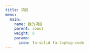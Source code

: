 ```yaml
---
title: 項目
menu:
  main:
    name: 我的項目
    parent: about
    weight: 8
    params:
      icon: fa-solid fa-laptop-code
---
```

